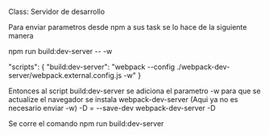 Class: Servidor de desarrollo

Para enviar parametros desde npm a sus task se lo hace de la siguiente manera

npm run build:dev-server -- -w

 "scripts": {
    "build:dev-server": "webpack --config ./webpack-dev-server/webpack.external.config.js -w"
  }

Entonces al script build:dev-server se adiciona el parametro -w
para que se actualize el navegador se instala webpack-dev-server (Aqui ya no es necesario enviar -w)
-D = --save-dev
webpack-dev-server -D 

Se corre el comando npm run build:dev-server